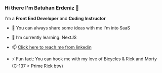 ### Hi there I'm Batuhan Erdeniz 👋

I'm a **Front End Developer** and **Coding Instructor** 

- 🔭 You can always share some ideas with me I'm into SaaS
- 🌱 I’m currently learning: NextJS
- 📫 [Click here to reach me from linkedin](https://www.linkedin.com/in/batuhan-erdeniz/)


- ⚡ Fun fact: You can hook me with my love of Bicycles & Rick and Morty (C-137 > Prime Rick btw)

